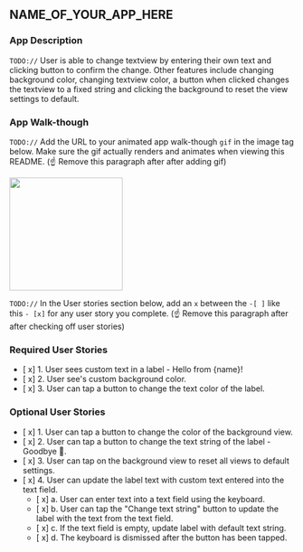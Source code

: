 ## NAME_OF_YOUR_APP_HERE

### App Description
`TODO://` User is able to change textview by entering their own text and clicking button to confirm the change. Other features include changing background color, changing textview color, a button when clicked changes the textview to a fixed string and clicking the background to reset the view settings to default.

### App Walk-though
`TODO://` Add the URL to your animated app walk-though `gif` in the image tag below. Make sure the gif actually renders and animates when viewing this README. (☝️ Remove this paragraph after after adding gif)

<img src="YOUR_GIF_URL_HERE" width=200><br>

`TODO://` In the User stories section below, add an `x` between the `-[ ]` like this `- [x]` for any user story you complete. (☝️ Remove this paragraph after after checking off user stories)

### Required User Stories
- [ x] 1. User sees custom text in a label - Hello from {name}!
- [ x] 2. User see's custom background color.
- [ x] 3. User can tap a button to change the text color of the label.

### Optional User Stories
- [ x] 1. User can tap a button to change the color of the background view.
- [ x] 2. User can tap a button to change the text string of the label - Goodbye 👋.
- [ x] 3. User can tap on the background view to reset all views to default settings.
- [ x] 4. User can update the label text with custom text entered into the text field.
   - [ x] a. User can enter text into a text field using the keyboard.
   - [ x] b. User can tap the "Change text string" button to update the label with the text from the text field.
   - [ x] c. If the text field is empty, update label with default text string.
   - [ x] d. The keyboard is dismissed after the button has been tapped.
